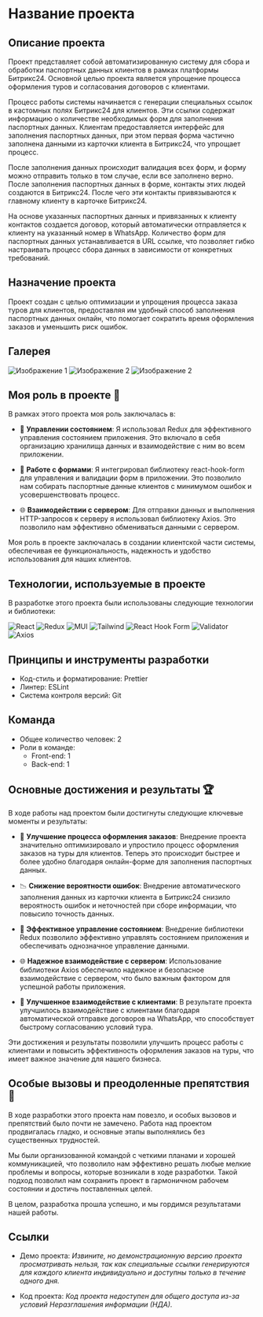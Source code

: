 # Название проекта

## Описание проекта
Проект представляет собой автоматизированную систему для сбора и обработки паспортных данных клиентов в рамках платформы Битрикс24. Основной целью проекта является упрощение процесса оформления туров и согласования договоров с клиентами.

Процесс работы системы начинается с генерации специальных ссылок в кастомных полях Битрикс24 для клиентов. Эти ссылки содержат информацию о количестве необходимых форм для заполнения паспортных данных. Клиентам предоставляется интерфейс для заполнения паспортных данных, при этом первая форма частично заполнена данными из карточки клиента в Битрикс24, что упрощает процесс.

После заполнения данных происходит валидация всех форм, и форму можно отправить только в том случае, если все заполнено верно. После заполнения паспортных данных в форме, контакты этих людей создаются в Битрикс24. После чего эти контакты привязываются к главному клиенту в карточке Битрикс24.

На основе указанных паспортных данных и привязанных к клиенту контактов создается договор, который автоматически отправляется к клиенту на указанный номер в WhatsApp. Количество форм для паспортных данных устанавливается в URL ссылке, что позволяет гибко настраивать процесс сбора данных в зависимости от конкретных требований.

## Назначение проекта
Проект создан с целью оптимизации и упрощения процесса заказа туров для клиентов, предоставляя им удобный способ заполнения паспортных данных онлайн, что помогает сократить время оформления заказов и уменьшить риск ошибок.

## Галерея

![Изображение 1](https://github.com/BrepeX/collecting-passport-data/blob/main/screen.png)
![Изображение 2](https://github.com/BrepeX/collecting-passport-data/blob/main/screen%202.png)
![Изображение 2](https://github.com/BrepeX/collecting-passport-data/blob/main/screen%203.png)

## Моя роль в проекте 🚀

В рамках этого проекта моя роль заключалась в:

- 🔄 **Управлении состоянием**: Я использовал Redux для эффективного управления состоянием приложения. Это включало в себя организацию хранилища данных и взаимодействие с ним во всем приложении.

- 📝 **Работе с формами**: Я интегрировал библиотеку react-hook-form для управления и валидации форм в приложении. Это позволило нам собирать паспортные данные клиентов с минимумом ошибок и усовершенствовать процесс.

- 🌐 **Взаимодействии с сервером**: Для отправки данных и выполнения HTTP-запросов к серверу я использовал библиотеку Axios. Это позволило нам эффективно обмениваться данными с сервером.

Моя роль в проекте заключалась в создании клиентской части системы, обеспечивая ее функциональность, надежность и удобство использования для наших клиентов.


## Технологии, используемые в проекте
В разработке этого проекта были использованы следующие технологии и библиотеки:

<div align="left">

![React](https://img.shields.io/badge/-React-%23282C34?style=for-the-badge&logo=react)
![Redux](https://img.shields.io/badge/-Redux-%23764ABC?style=for-the-badge&logo=redux)
![MUI](https://img.shields.io/badge/-MUI-%230081CB?style=for-the-badge&logo=material-ui)
![Tailwind](https://img.shields.io/badge/-Tailwind-%2338B2AC?style=for-the-badge&logo=tailwind-css)
![React Hook Form](https://img.shields.io/badge/-React%20Hook%20Form-%2361DAFB?style=for-the-badge)
![Validator](https://img.shields.io/badge/-Validator-%23F7DF1E?style=for-the-badge)
![Axios](https://img.shields.io/badge/-Axios-%23D14836?style=for-the-badge&logo=axios)

</div>

## Принципы и инструменты разработки
- Код-стиль и форматирование: Prettier
- Линтер: ESLint 
- Система контроля версий: Git

## Команда
- Общее количество человек: 2
- Роли в команде:
  - Front-end: 1
  - Back-end: 1

## Основные достижения и результаты 🏆

В ходе работы над проектом были достигнуты следующие ключевые моменты и результаты:

- 🚀 **Улучшение процесса оформления заказов**: Внедрение проекта значительно оптимизировало и упростило процесс оформления заказов на туры для клиентов. Теперь это происходит быстрее и более удобно благодаря онлайн-форме для заполнения паспортных данных.

- 📉 **Снижение вероятности ошибок**: Внедрение автоматического заполнения данных из карточки клиента в Битрикс24 снизило вероятность ошибок и неточностей при сборе информации, что повысило точность данных.

- 🔄 **Эффективное управление состоянием**: Внедрение библиотеки Redux позволило эффективно управлять состоянием приложения и обеспечивать однозначное управление данными.

- 🌐 **Надежное взаимодействие с сервером**: Использование библиотеки Axios обеспечило надежное и безопасное взаимодействие с сервером, что было важным фактором для успешной работы приложения.

- 💼 **Улучшенное взаимодействие с клиентами**: В результате проекта улучшилось взаимодействие с клиентами благодаря автоматической отправке договоров на WhatsApp, что способствует быстрому согласованию условий тура.

Эти достижения и результаты позволили улучшить процесс работы с клиентами и повысить эффективность оформления заказов на туры, что имеет важное значение для нашего бизнеса.


## Особые вызовы и преодоленные препятствия 🧩

В ходе разработки этого проекта нам повезло, и особых вызовов и препятствий было почти не замечено. Работа над проектом продвигалась гладко, и основные этапы выполнялись без существенных трудностей.

Мы были организованной командой с четкими планами и хорошей коммуникацией, что позволило нам эффективно решать любые мелкие проблемы и вопросы, которые возникали в ходе разработки. Такой подход позволил нам сохранить проект в гармоничном рабочем состоянии и достичь поставленных целей.

В целом, разработка прошла успешно, и мы гордимся результатами нашей работы.


## Ссылки

- Демо проекта: *Извините, но демонстрационную версию проекта просматривать нельзя, так как специальные ссылки генерируются для каждого клиента индивидуально и доступны только в течение одного дня.*

- Код проекта: *Код проекта недоступен для общего доступа из-за условий Неразглашения информации (НДА).*
